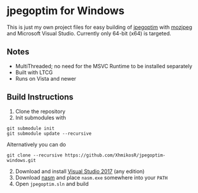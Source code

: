 # jpegoptim for Windows

This is just my own project files for easy building of [jpegoptim](https://github.com/tjko/jpegoptim) with [mozjpeg](https://github.com/mozilla/mozjpeg) and Microsoft Visual Studio.
Currently only 64-bit (x64) is targeted.

## Notes

* MultiThreaded; no need for the MSVC Runtime to be installed separately
* Built with LTCG
* Runs on Vista and newer

## Build Instructions

1. Clone the repository
2. Init submodules with

  ```shell
  git submodule init
  git submodule update --recursive
  ```

  Alternatively you can do

  ```shell
  git clone --recursive https://github.com/XhmikosR/jpegoptim-windows.git
  ```

2. Download and install [Visual Studio 2017](https://visualstudio.microsoft.com/downloads/) (any edition)
3. Download [nasm](https://www.nasm.us/) and place `nasm.exe` somewhere into your `PATH`
4. Open `jpegoptim.sln` and build
